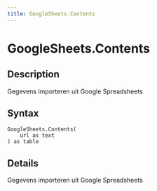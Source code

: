 ```yaml
---
title: GoogleSheets.Contents
---
```


# GoogleSheets.Contents


## Description

Gegevens importeren uit Google Spreadsheets


## Syntax

```powerquery
GoogleSheets.Contents(
    url as text
) as table
```


## Details

Gegevens importeren uit Google Spreadsheets



